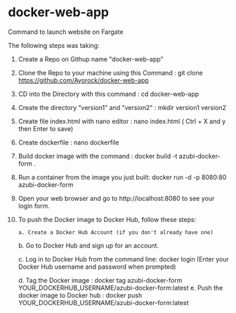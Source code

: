 # docker-web-app
Command to launch website on Fargate

The following steps was taking:
1. Create a Repo on Githup name "docker-web-app"
2. Clone the Repo to your machine using this Command : git clone https://github.com/Ayorock/docker-web-app
3. CD into the Directory with this command : cd docker-web-app
4. Create the directory "version1" and "version2" : mkdir version1 version2
5. Create file index.html with nano editor : nano index.html  ( Ctrl + X and y then Enter to save)
6. Create dockerfile : nano dockerfile
7. Build docker image with the command : docker build -t azubi-docker-form .
8. Run a container from the image you just built: docker run -d -p 8080:80 azubi-docker-form
9. Open your web browser and go to http://localhost:8080 to see your login form.
10. To push the Docker image to Docker Hub, follow these steps:

     	a. Create a Docker Hub Account (if you don't already have one)
	b. Go to Docker Hub and sign up for an account.

	c. Log in to Docker Hub from the command line:
		docker login (Enter your Docker Hub username and password when prompted)

	d. Tag the Docker image : docker tag azubi-docker-form YOUR_DOCKERHUB_USERNAME/azubi-docker-form:latest
	e. Push the docker image to Docker hub : docker push YOUR_DOCKERHUB_USERNAME/azubi-docker-form:latest



